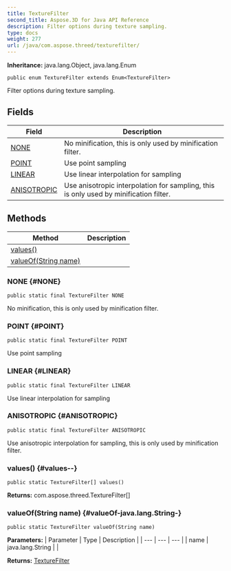```yaml
---
title: TextureFilter
second_title: Aspose.3D for Java API Reference
description: Filter options during texture sampling.
type: docs
weight: 277
url: /java/com.aspose.threed/texturefilter/
---
```


**Inheritance:**
java.lang.Object, java.lang.Enum
```
public enum TextureFilter extends Enum<TextureFilter>
```

Filter options during texture sampling.
## Fields

| Field | Description |
| --- | --- |
| [NONE](#NONE) | No minification, this is only used by minification filter. |
| [POINT](#POINT) | Use point sampling |
| [LINEAR](#LINEAR) | Use linear interpolation for sampling |
| [ANISOTROPIC](#ANISOTROPIC) | Use anisotropic interpolation for sampling, this is only used by minification filter. |
## Methods

| Method | Description |
| --- | --- |
| [values()](#values--) |  |
| [valueOf(String name)](#valueOf-java.lang.String-) |  |
### NONE {#NONE}
```
public static final TextureFilter NONE
```


No minification, this is only used by minification filter.

### POINT {#POINT}
```
public static final TextureFilter POINT
```


Use point sampling

### LINEAR {#LINEAR}
```
public static final TextureFilter LINEAR
```


Use linear interpolation for sampling

### ANISOTROPIC {#ANISOTROPIC}
```
public static final TextureFilter ANISOTROPIC
```


Use anisotropic interpolation for sampling, this is only used by minification filter.

### values() {#values--}
```
public static TextureFilter[] values()
```




**Returns:**
com.aspose.threed.TextureFilter[]
### valueOf(String name) {#valueOf-java.lang.String-}
```
public static TextureFilter valueOf(String name)
```




**Parameters:**
| Parameter | Type | Description |
| --- | --- | --- |
| name | java.lang.String |  |

**Returns:**
[TextureFilter](../../com.aspose.threed/texturefilter)
